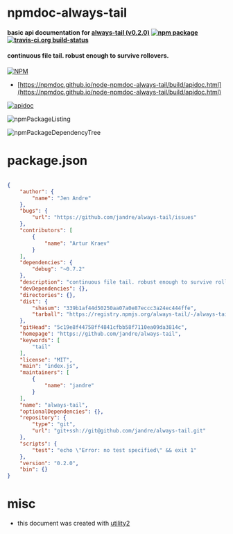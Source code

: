 # npmdoc-always-tail

#### basic api documentation for  [always-tail (v0.2.0)](https://github.com/jandre/always-tail)  [![npm package](https://img.shields.io/npm/v/npmdoc-always-tail.svg?style=flat-square)](https://www.npmjs.org/package/npmdoc-always-tail) [![travis-ci.org build-status](https://api.travis-ci.org/npmdoc/node-npmdoc-always-tail.svg)](https://travis-ci.org/npmdoc/node-npmdoc-always-tail)

#### continuous file tail. robust enough to survive rollovers.

[![NPM](https://nodei.co/npm/always-tail.png?downloads=true&downloadRank=true&stars=true)](https://www.npmjs.com/package/always-tail)

- [https://npmdoc.github.io/node-npmdoc-always-tail/build/apidoc.html](https://npmdoc.github.io/node-npmdoc-always-tail/build/apidoc.html)

[![apidoc](https://npmdoc.github.io/node-npmdoc-always-tail/build/screenCapture.buildCi.browser.%252Ftmp%252Fbuild%252Fapidoc.html.png)](https://npmdoc.github.io/node-npmdoc-always-tail/build/apidoc.html)

![npmPackageListing](https://npmdoc.github.io/node-npmdoc-always-tail/build/screenCapture.npmPackageListing.svg)

![npmPackageDependencyTree](https://npmdoc.github.io/node-npmdoc-always-tail/build/screenCapture.npmPackageDependencyTree.svg)



# package.json

```json

{
    "author": {
        "name": "Jen Andre"
    },
    "bugs": {
        "url": "https://github.com/jandre/always-tail/issues"
    },
    "contributors": [
        {
            "name": "Artur Kraev"
        }
    ],
    "dependencies": {
        "debug": "~0.7.2"
    },
    "description": "continuous file tail. robust enough to survive rollovers.",
    "devDependencies": {},
    "directories": {},
    "dist": {
        "shasum": "339b1af44d50250aa07a0e87eccc3a24ec444ffe",
        "tarball": "https://registry.npmjs.org/always-tail/-/always-tail-0.2.0.tgz"
    },
    "gitHead": "5c19e8f44758ff4841cfbb58f7110ea09da3814c",
    "homepage": "https://github.com/jandre/always-tail",
    "keywords": [
        "tail"
    ],
    "license": "MIT",
    "main": "index.js",
    "maintainers": [
        {
            "name": "jandre"
        }
    ],
    "name": "always-tail",
    "optionalDependencies": {},
    "repository": {
        "type": "git",
        "url": "git+ssh://git@github.com/jandre/always-tail.git"
    },
    "scripts": {
        "test": "echo \"Error: no test specified\" && exit 1"
    },
    "version": "0.2.0",
    "bin": {}
}
```



# misc
- this document was created with [utility2](https://github.com/kaizhu256/node-utility2)
